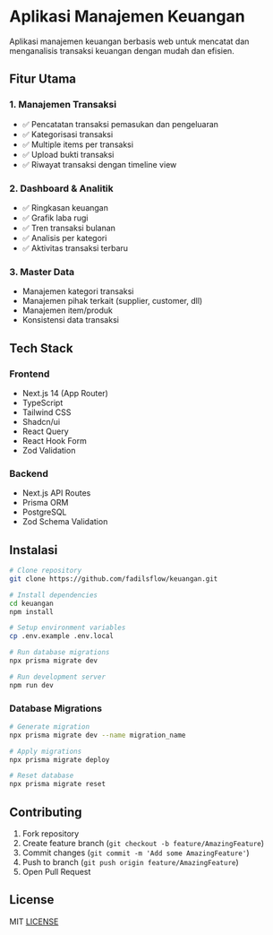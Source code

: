 
# Aplikasi Manajemen Keuangan

Aplikasi manajemen keuangan berbasis web untuk mencatat dan menganalisis transaksi keuangan dengan mudah dan efisien.

## Fitur Utama

### 1. Manajemen Transaksi
- ✅ Pencatatan transaksi pemasukan dan pengeluaran
- ✅ Kategorisasi transaksi
- ✅ Multiple items per transaksi
- ✅ Upload bukti transaksi
- ✅ Riwayat transaksi dengan timeline view

### 2. Dashboard & Analitik
- ✅ Ringkasan keuangan
- ✅ Grafik laba rugi
- ✅ Tren transaksi bulanan
- ✅ Analisis per kategori
- ✅ Aktivitas transaksi terbaru

### 3. Master Data
- Manajemen kategori transaksi
- Manajemen pihak terkait (supplier, customer, dll)
- Manajemen item/produk
- Konsistensi data transaksi

## Tech Stack

### Frontend
- Next.js 14 (App Router)
- TypeScript
- Tailwind CSS
- Shadcn/ui
- React Query
- React Hook Form
- Zod Validation

### Backend
- Next.js API Routes
- Prisma ORM
- PostgreSQL
- Zod Schema Validation

## Instalasi

```bash
# Clone repository
git clone https://github.com/fadilsflow/keuangan.git

# Install dependencies
cd keuangan
npm install

# Setup environment variables
cp .env.example .env.local

# Run database migrations
npx prisma migrate dev

# Run development server
npm run dev
```

### Database Migrations

```bash
# Generate migration
npx prisma migrate dev --name migration_name

# Apply migrations
npx prisma migrate deploy

# Reset database
npx prisma migrate reset
```

## Contributing

1. Fork repository
2. Create feature branch (`git checkout -b feature/AmazingFeature`)
3. Commit changes (`git commit -m 'Add some AmazingFeature'`)
4. Push to branch (`git push origin feature/AmazingFeature`)
5. Open Pull Request

## License

MIT [LICENSE](LICENSE)

